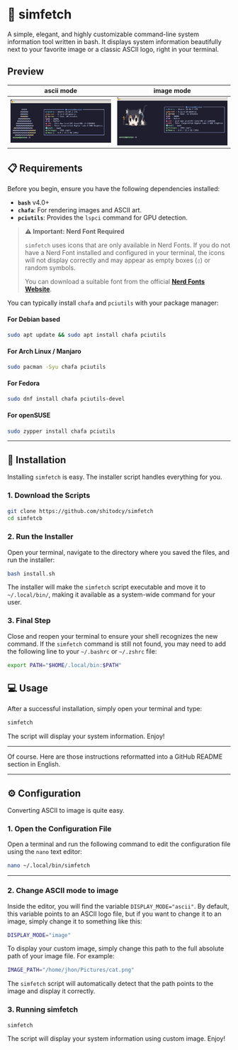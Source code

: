 # 🐧 simfetch

A simple, elegant, and highly customizable command-line system information tool written in bash. It displays system information beautifully next to your favorite image or a classic ASCII logo, right in your terminal.

## Preview

| ascii mode                              | image mode                      |
| -------------------------------------------------------------- | ---------------------------------------------------------------- |
|![image-1](https://github.com/shitodcy/simfetch/blob/main/image/simfetch-ascii.png)|![image-2](https://github.com/shitodcy/simfetch/blob/main/image/simfetch-image.png)|

## 📋 Requirements

Before you begin, ensure you have the following dependencies installed:

-   **`bash`** v4.0+
-   **`chafa`**: For rendering images and ASCII art.
-   **`pciutils`**: Provides the `lspci` command for GPU detection.

> **⚠️ Important: Nerd Font Required**
>
> `simfetch` uses icons that are only available in Nerd Fonts. If you do not have a Nerd Font installed and configured in your terminal, the icons will not display correctly and may appear as empty boxes (`▯`) or random symbols.
>
> You can download a suitable font from the official **[Nerd Fonts Website](https://www.nerdfonts.com/font-downloads)**.

You can typically install `chafa` and `pciutils` with your package manager:

#### For Debian based

```bash
sudo apt update && sudo apt install chafa pciutils
```

#### For Arch Linux / Manjaro

```bash
sudo pacman -Syu chafa pciutils
```

#### For Fedora

```bash
sudo dnf install chafa pciutils-devel
```

#### For openSUSE

```bash
sudo zypper install chafa pciutils
```

-----

## 🚀 Installation

Installing `simfetch` is easy. The installer script handles everything for you.

### 1\. Download the Scripts
```bash
git clone https://github.com/shitodcy/simfetch
cd simfetcb
```

### 2\. Run the Installer

Open your terminal, navigate to the directory where you saved the files, and run the installer:

```bash
bash install.sh
```

The installer will make the `simfetch` script executable and move it to `~/.local/bin/`, making it available as a system-wide command for your user.

### 3\. Final Step

Close and reopen your terminal to ensure your shell recognizes the new command. If the `simfetch` command is still not found, you may need to add the following line to your `~/.bashrc` or `~/.zshrc` file:

```bash
export PATH="$HOME/.local/bin:$PATH"
```

## 💻 Usage

After a successful installation, simply open your terminal and type:

```bash
simfetch
```

The script will display your system information. Enjoy\!


-----

Of course. Here are those instructions reformatted into a GitHub README section in English.

-----

## ⚙️ Configuration

Converting ASCII to image is quite easy.

### 1. Open the Configuration File

Open a terminal and run the following command to edit the configuration file using the `nano` text editor:

```bash
nano ~/.local/bin/simfetch
```

-----

### 2. Change ASCII mode to image

Inside the editor, you will find the variable `DISPLAY_MODE="ascii"`. By default, this variable points to an ASCII logo file, but if you want to change it to an image, simply change it to something like this:

```bash
DISPLAY_MODE="image"
```

To display your custom image, simply change this path to the full absolute path of your image file. For example:

```bash
IMAGE_PATH="/home/jhon/Pictures/cat.png"
```

The `simfetch` script will automatically detect that the path points to the image and display it correctly.


### 3. Running simfetch

```bash
simfetch
```

The script will display your system information using custom image. Enjoy\!

